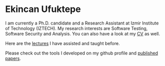 
# Ekincan Ufuktepe
I am currently a Ph.D. candidate and a Research Assistant at Izmir Institute of Technology (IZTECH). My research interests are Software Testing, Software Security and Analysis. You can also have a look at my [CV](CV/EkincanUFUKTEPE_CV.pdf) as well.


Here are the [lectures](lectures/prevLectures.md) I have assisted and taught before.

Please check out the tools I developed on my github profile and [published papers](publication/papers.md). 
